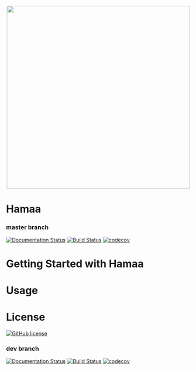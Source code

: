 <p align="center">
	<img width=500 src="https://rawgit.com/monitor1379/hamaa/dev/docs/images/hamaa-logo.svg" />
</p>

# Hamaa

### master branch

[![Documentation Status](https://readthedocs.org/projects/hamaa/badge/?version=latest)](http://hamaa.readthedocs.io/zh_CN/latest/?badge=latest) 
[![Build Status](https://travis-ci.org/monitor1379/hamaa.svg?branch=master)](https://travis-ci.org/monitor1379/hamaa)
[![codecov](https://codecov.io/gh/monitor1379/hamaa/branch/master/graph/badge.svg)](https://codecov.io/gh/monitor1379/hamaa)



# Getting Started with Hamaa


# Usage 

# License

[![GitHub license](https://img.shields.io/badge/license-AGPL-blue.svg)](https://raw.githubusercontent.com/monitor1379/hamaa/master/LICENSE)

### dev branch

[![Documentation Status](https://readthedocs.org/projects/hamaa/badge/?version=latest)](http://hamaa.readthedocs.io/zh_CN/latest/?badge=latest) 
[![Build Status](https://travis-ci.org/monitor1379/hamaa.svg?branch=dev)](https://travis-ci.org/monitor1379/hamaa)
[![codecov](https://codecov.io/gh/monitor1379/hamaa/branch/dev/graph/badge.svg)](https://codecov.io/gh/monitor1379/hamaa)
